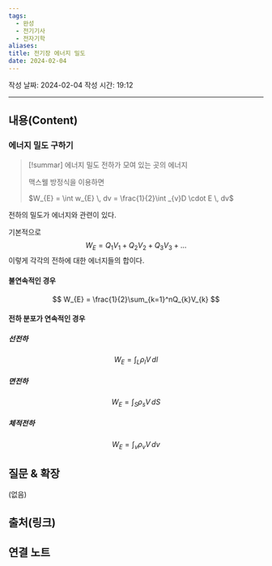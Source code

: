 ```yaml
---
tags:
  - 완성
  - 전기기사
  - 전자기학
aliases: 
title: 전기장 에너지 밀도
date: 2024-02-04
---
```

작성 날짜: 2024-02-04
작성 시간: 19:12


----
## 내용(Content)
### 에너지 밀도 구하기
>[!summar] 에너지 밀도
>전하가 모여 있는 곳의 에너지
>
>맥스웰 방정식을 이용하면
>
>$W_{E} = \int w_{E} \, dv = \frac{1}{2}\int _{v}D \cdot E \, dv$


전하의 밀도가 에너지와 관련이 있다. 

기본적으로 
$$
W_{E} = Q_{1}V_{1}+Q_{2}V_{2}+Q_{3}V_{3} + \dots
$$
이렇게 각각의 전하에 대한 에너지들의 합이다. 

#### 불연속적인 경우
$$
W_{E} = \frac{1}{2}\sum_{k=1}^nQ_{k}V_{k}
$$

#### 전하 분포가 연속적인 경우

##### 선전하
$$
W_{E} = \int _{L}\rho_{l}V \, dl 
$$
##### 면전하
$$
W_{E} = \int _{S} \rho_{s}V \, dS 
$$

##### 체적전하
$$
W_{E} = \int _{v}\rho _{v}V \, dv 
$$

## 질문 & 확장

(없음)

## 출처(링크)


## 연결 노트










